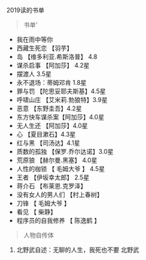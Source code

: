 2019读的书单
>  书单'
* 我在雨中等你
* 西藏生死恋  【羽芋】
* 岛 【维多利亚.希斯洛普】 4.8
*  谋杀启事  【阿加莎】  4.2星
*  摆渡人    3.5星
*  永不退场：蒂姆邓肯  1.8星
*  罪与罚 【陀思妥耶夫斯基】4.5星
*  呼啸山庄 【艾米莉.勃狼特】3.9星
*  恶意 【东野圭吾】4.2星
*  东方快车谋杀案【阿加莎】4.0星
*  无人生还 【阿加莎】4.0星
*  心 【夏目漱石】4.3星
* 红与黑 【司汤达】4.1星
* 质数的孤独 【保罗.乔尔达诺】3.0星
* 荒原狼  【赫尔曼.黑塞】  4.0星
* 人性的枷锁  【 毛姆大爷 】 4.5星
* 王者    【伊坂幸太郎】 2.5星
* 蒋介石    【布莱恩.克罗泽】
* 没有女人的男人们 【村上春树】
* 刀锋           【 毛姆大爷 】
* 看见          【 柴静】
* 程序员的自我修养    【 陈逸鹤 】
 > 人物自传体

  1.  北野武自述：无聊的人生，我死也不要             北野武
 


